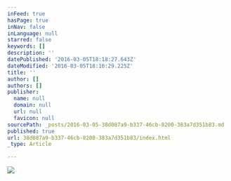 ```yaml
---
inFeed: true
hasPage: true
inNav: false
inLanguage: null
starred: false
keywords: []
description: ''
datePublished: '2016-03-05T18:18:27.643Z'
dateModified: '2016-03-05T18:16:29.225Z'
title: ''
author: []
authors: []
publisher:
  name: null
  domain: null
  url: null
  favicon: null
sourcePath: _posts/2016-03-05-38d087a9-b337-46cb-8200-383a7d351b83.md
published: true
url: 38d087a9-b337-46cb-8200-383a7d351b83/index.html
_type: Article

---
```

![](https://the-grid-user-content.s3-us-west-2.amazonaws.com/06088ec6-4137-491f-9a32-933a2dbfe68d.jpg)